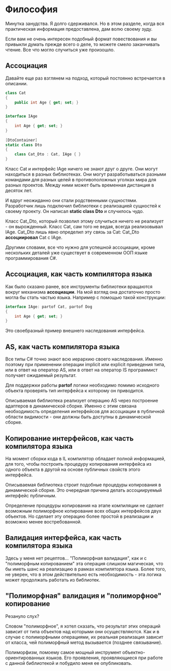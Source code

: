 # Философия

Минутка занудства. Я долго сдерживался. Но в этом разделе, когда вся практическая информация предоставлена, дам волю своему зуду.

Если вам не очень интересен подобный формат повествования и вы привыкли думать прежде всего о деле, то можете смело заканчивать чтение. Все что могло случиться уже произошло.

## Ассоциация

Давайте еще раз взглянем на подход, который постоянно встречается в описании.

```csharp
class Cat
{
	public int Age { get; set; }
}

interface IAge
{
	int Age { get; set; }
}
  
[DtoContainer]
static class Dto
{
	class Cat_Dto : Cat, IAge { }
}
```

Класс Cat и интерфейс IAge ничего не знают друг о друге. Они могут находиться в разных библиотеках. Они могут разработываться разными командами для разных целей в противоположных уголках мира для разных проектов. Между ними может быть временная дистанция в десяток лет.

И вдруг неожиданно они стали родственными сущностями. Разработчик лишь подключил библиотеки с реализацией сущностей к своему проекту. Он написал **static class Dto** и случилось чудо.

Класс Cat_Dto, который позволил этому случиться ничего не реализует - он вырожденный. Класс Cat, сам того не ведая, всегда реализовывал IAge. Cat_Dto лишь явно определил эту связь за Cat: Cat_Dto **ассоциировал** Cat с IAge.

Другими словами, все что нужно для успешной ассоциации, кроме нескольких деталей уже существует в современном ООП языке программирования C#.

## Ассоциация, как часть компилятора языка

Как было сказано ранее, все инструменты библиотеки вращаются вокруг механизма **ассоциации**. На мой взгляд она достаточно просто могла бы стать частью языка. Например с помощью такой конструкции:

```csharp
interface IAge: partof Cat, partof Dog
{
	int Age { get; set; }
}
```
Это своебразный пример внешнего наследования интерфейса.

## AS, как часть компилятора языка

Все типы C# точно знают всю иерархию своего наследования. Именно поэтому при применении операции implicit или explicit приведения типа, или в ответ на оператор AS, или в ответ на оператор IS программист получает ожидаемый результат.

Для поддержки работы **partof** логики необходимо помимо исходного объекта проверять тип интерфейса к которому он приводится.

Описываемая библиотека реализует операцию AS через построение адаптеров в динамической сборке. Именно с этим связана необходимость определения интерфейсов для ассоциации в публичной области видимости - они должны быть доступны в динамической сборке.

## Копирование интерфейсов, как часть компилятора языка

На момент сборки кода в IL компилятор обладает полной информацией, для того, чтобы построить процедуру копирования интерфейса из одного объекта в другой на основе публичных свойств этого интерфейса.

Описываемая библиотека строит подобные процедуры копирования в динамической сборке. Это очередная причина делать ассоциируемый интерфейс публичным.

Определение процедуры  копирования на этапе компиляции не сделает возможным полиморфное копирование всех общих интерфейсов двух объектов. Но сделает эту операцию более простой в реализации и возможно менее востребованной.

## Валидация интерфейса, как часть компилятора языка

Здесь у меня нет рецептов... "Полиморфная валидация", как и с "полиморфным копированием" эта операция слишком магическая, что бы иметь шанс на реализацию в рамках компилятора языка. Более того, не уверен, что в этом действительно есть необходимость - эта логика может продолжать работать из библиотек.

## "Полиморфная" валидация и "полиморфное" копирование

Резануло слух?

Словом "полиморфное", я хотел сказать, что результат этих операций зависит от типа объектов над которыми они осуществляются. Как и в случае с полиморфными операциями, их реальная реализация зависит от класса, чей полиморфный метод вызывается (позднее связывание).

Полиморфизм, помоему самое мощный инструмент объектно-ориентированных языков. Его проявления, проявляющиеся при работе с данной библиотекой и побудило меня ее опубликовать.
